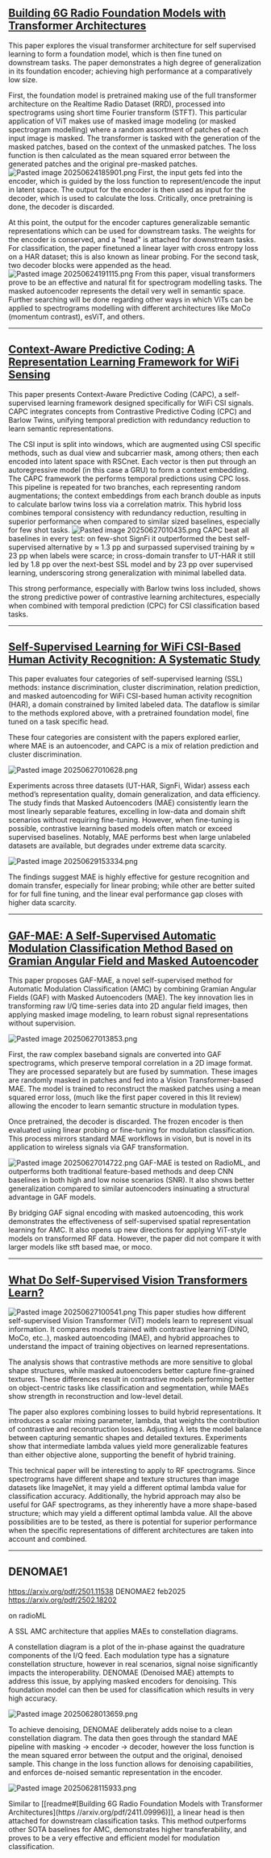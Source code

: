 
## [Building 6G Radio Foundation Models with Transformer Architectures](https://arxiv.org/pdf/2411.09996)

This paper explores the visual transformer architecture for self supervised learning to form a foundation model, which is then fine tuned on downstream tasks. The paper demonstrates a high degree of generalization in its foundation encoder; achieving high performance at a comparatively low size.

First, the foundation model is pretrained making use of the full transformer architecture on the Realtime Radio Dataset (RRD), processed into spectrograms using short time Fourier transform (STFT). This particular application of ViT makes use of masked image modeling (or masked spectrogram modelling) where a random assortment of patches of each input image is masked. The transformer is tasked with the generation of the masked patches, based on the context of the unmasked patches. The loss function is then calculated as the mean squared error between the generated patches and the original pre-masked patches. 
![Pasted image 20250624185901.png](images/Pasted%20image%2020250624185901.png)
First, the input gets fed into the encoder, which is guided by the loss function to represent/encode the input in latent space. The output for the encoder is then used as input for the decoder, which is used to calculate the loss. Critically, once pretraining is done, the decoder is discarded. 

At this point, the output for the encoder captures generalizable semantic representations which can be used for downstream tasks. The weights for the encoder is conserved, and a "head" is attached for downstream tasks. For classification, the paper finetuned a linear layer with cross entropy loss on a HAR dataset; this is also known as linear probing. For the second task, two decoder blocks were appended as the head.
![Pasted image 20250624191115.png](images/Pasted%20image%2020250624191115.png)
From this paper, visual transformers prove to be an effective and natural fit for spectrogram modelling tasks. The masked autoencoder represents the detail very well in semantic space. Further searching will be done regarding other ways in which ViTs can be applied to spectrograms modelling with different architectures like MoCo (momentum contrast), esViT, and others.

---
## [Context-Aware Predictive Coding: A Representation Learning Framework for WiFi Sensing](https://arxiv.org/pdf/2410.01825v1)

This paper presents Context-Aware Predictive Coding (CAPC), a self-supervised learning framework designed specifically for WiFi CSI signals. CAPC integrates concepts from Contrastive Predictive Coding (CPC) and Barlow Twins, unifying temporal prediction with redundancy reduction to learn semantic representations.

The CSI input is split into windows, which are augmented using CSI specific methods, such as dual view and subcarrier mask, among others; then each encoded into latent space with RSCnet. Each vector is then put through an autoregressive model (in this case a GRU) to form a context embedding. The CAPC framework the performs temporal predictions using CPC loss. This pipeline is repeated for two branches, each representing random augmentations; the context embeddings from each branch double as inputs to calculate barlow twins loss via a correlation matrix. This hybrid loss combines temporal consistency with redundancy reduction, resulting in superior performance when compared to similar sized baselines, especially for few shot tasks.
![Pasted image 20250627010435.png](images/Pasted%20image%2020250627010435.png)
CAPC beat all baselines in every test: on few-shot SignFi it outperformed the best self-supervised alternative by ≈ 1.3 pp and surpassed supervised training by ≈ 23 pp when labels were scarce; in cross-domain transfer to UT-HAR it still led by 1.8 pp over the next-best SSL model and by 23 pp over supervised learning, underscoring strong generalization with minimal labelled data.

This strong performance, especially with Barlow twins loss included, shows the strong predictive power of contrastive learning architectures, especially when combined with temporal prediction (CPC) for CSI classification based tasks.



---

## [Self-Supervised Learning for WiFi CSI-Based Human Activity Recognition: A Systematic Study](https://arxiv.org/pdf/2308.02412)


This paper evaluates four categories of self-supervised learning (SSL) methods: instance discrimination, cluster discrimination, relation prediction, and masked autoencoding for WiFi CSI-based human activity recognition (HAR), a domain constrained by limited labeled data. The dataflow is similar to the methods explored above, with a pretrained foundation model, fine tuned on a task specific head.

These four categories are consistent with the papers explored earlier, where MAE is an autoencoder, and CAPC is a mix of relation prediction and cluster discrimination.

![Pasted image 20250627010628.png](images/Pasted%20image%2020250627010628.png)

Experiments across three datasets (UT-HAR, SignFi, Widar) assess each method’s representation quality, domain generalization, and data efficiency. The study finds that Masked Autoencoders (MAE) consistently learn the most linearly separable features, excelling in low-data and domain shift scenarios without requiring fine-tuning. However, when fine-tuning is possible, contrastive learning based models often match or exceed supervised baselines. Notably, MAE performs best when large unlabeled datasets are available, but degrades under extreme data scarcity.

![Pasted image 20250629153334.png](images/Pasted%20image%2020250629153334.png)

The findings suggest MAE is highly effective for gesture recognition and domain transfer, especially for linear probing; while other are better suited for for full fine tuning, and the linear eval performance gap closes with higher data scarcity.

--- 

## [GAF-MAE: A Self-Supervised Automatic Modulation Classification Method Based on Gramian Angular Field and Masked Autoencoder](https://www.researchgate.net/publication/374130230_GAF-MAE_A_Self-supervised_Automatic_Modulation_Classification_Method_Based_on_Gramian_Angular_Field_and_Masked_Autoencoder)

This paper proposes GAF-MAE, a novel self-supervised method for Automatic Modulation Classification (AMC) by combining Gramian Angular Fields (GAF) with Masked Autoencoders (MAE). The key innovation lies in transforming raw I/Q time-series data into 2D angular field images, then applying masked image modeling, to learn robust signal representations without supervision.

![Pasted image 20250627013853.png](images/Pasted%20image%2020250627013853.png)

First, the raw complex baseband signals are converted into GAF spectrograms, which preserve temporal correlation in a 2D image format. They are processed separately but are fused by summation. These images are randomly masked in patches and fed into a Vision Transformer-based MAE. The model is trained to reconstruct the masked patches using a mean squared error loss, (much like the first paper covered in this lit review) allowing the encoder to learn semantic structure in modulation types.

Once pretrained, the decoder is discarded. The frozen encoder is then evaluated using linear probing or fine-tuning for modulation classification. This process mirrors standard MAE workflows in vision, but is novel in its application to wireless signals via GAF transformation.  

![Pasted image 20250627014722.png](images/Pasted%20image%2020250627014722.png)
GAF-MAE is tested on RadioML, and outperforms both traditional feature-based methods and deep CNN baselines in both high and low noise scenarios (SNR). It also shows better generalization compared to similar autoencoders insinuating a structural advantage in GAF models.

By bridging GAF signal encoding with masked autoencoding, this work demonstrates the effectiveness of self-supervised spatial representation learning for AMC. It also opens up new directions for applying ViT-style models on transformed RF data. However, the paper did not compare it with larger models like stft based mae, or moco.

---
## [What Do Self-Supervised Vision Transformers Learn?](https://arxiv.org/pdf/2305.00729)
![Pasted image 20250627100541.png](images/Pasted%20image%2020250627100541.png)
This paper studies how different self-supervised Vision Transformer (ViT) models learn to represent visual information. It compares models trained with contrastive learning (DINO, MoCo, etc..), masked autoencoding (MAE), and hybrid approaches to understand the impact of training objectives on learned representations.

The analysis shows that contrastive methods are more sensitive to global shape structures, while masked autoencoders better capture fine-grained textures. These differences result in contrastive models performing better on object-centric tasks like classification and segmentation, while MAEs show strength in reconstruction and low-level detail.

The paper also explores combining losses to build hybrid representations. It introduces a scalar mixing parameter, lambda, that weights the contribution of contrastive and reconstruction losses. Adjusting $\lambda$ lets the model balance between capturing semantic shapes and detailed textures. Experiments show that intermediate lambda values yield more generalizable features than either objective alone, supporting the benefit of hybrid training.

This technical paper will be interesting to apply to RF spectrograms. Since spectrograms have different shape and texture structures than image datasets like ImageNet, it may yield a different optimal lambda value for classification accuracy. Additionally, the hybrid approach may also be useful for GAF spectrograms, as they inherently have a more shape-based structure; which may yield a different optimal lambda value. All the above possibilities are to be tested, as there is potential for superior performance when the specific representations of different architectures are taken into account and combined.


---


## DENOMAE1
https://arxiv.org/pdf/2501.11538
DENOMAE2 feb2025
https://arxiv.org/pdf/2502.18202

on radioML

A SSL AMC architecture that applies MAEs to constellation diagrams.

A constellation diagram is a plot of the in-phase against the quadrature components of the I/Q feed. Each modulation type has a signature constellation structure, however in real scenarios, signal noise significantly impacts the interoperability. DENOMAE (Denoised MAE) attempts to address this issue, by applying masked encoders for denoising. This foundation model can then be used for classification which results in very high accuracy.

![Pasted image 20250628013659.png](images/Pasted%20image%2020250628013659.png)

To achieve denoising, DENOMAE deliberately adds noise to a clean constellation diagram. The data then goes through the standard MAE pipeline with masking -> encoder -> decoder, however the loss function is the mean squared error between the output and the original, denoised sample. This change in the loss function allows for denoising capabilities, and enforces de-noised semantic representation in the encoder.

![Pasted image 20250628115933.png](images/Pasted%20image%2020250628115933.png)

Similar to [[readme#[Building 6G Radio Foundation Models with Transformer Architectures](https //arxiv.org/pdf/2411.09996)]], a linear head is then attached for downstream classification tasks. This method outperforms other SOTA baselines for AMC, demonstrates higher transferability, and proves to be a very effective and efficient model for modulation classification.
